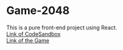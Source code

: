 # Game-2048
 This is a pure front-end project using React. <br>
 [Link of CodeSandbox](https://codesandbox.io/s/2048-t4sop) <br>
 [Link of the Game](https://t4sop.csb.app/)
